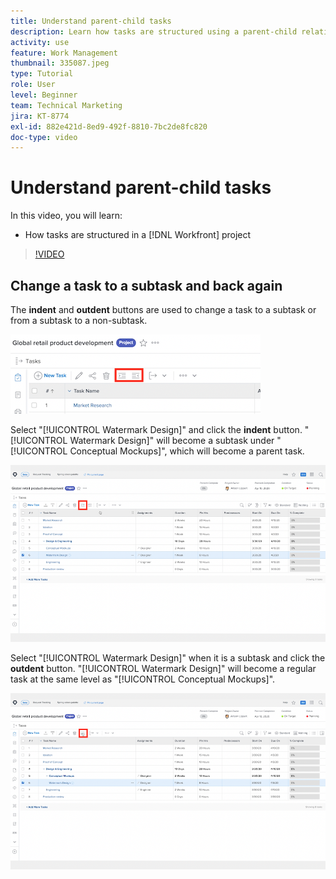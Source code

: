 ```yaml
---
title: Understand parent-child tasks
description: Learn how tasks are structured using a parent-child relationship in a [!DNL  Workfront] project.
activity: use
feature: Work Management
thumbnail: 335087.jpeg
type: Tutorial
role: User
level: Beginner
team: Technical Marketing
jira: KT-8774
exl-id: 882e421d-8ed9-492f-8810-7bc2de8fc820
doc-type: video
---
```

# Understand parent-child tasks

In this video, you will learn:

* How tasks are structured in a [!DNL Workfront] project

>[!VIDEO](https://video.tv.adobe.com/v/335087/?quality=12&learn=on)


## Change a task to a subtask and back again

The **indent** and **outdent** buttons are used to change a task to a subtask or from a subtask to a non-subtask.

![An image of the indent and outdent buttons.](assets/indent-and-outdent.png)

Select "[!UICONTROL Watermark Design]" and click the **indent** button. "[!UICONTROL Watermark Design]" will become a subtask under "[!UICONTROL Conceptual Mockups]", which will become a parent task.

![An image of using the indent button.](assets/indent.png)

Select "[!UICONTROL Watermark Design]" when it is a subtask and click the **outdent** button. "[!UICONTROL Watermark Design]" will become a regular task at the same level as "[!UICONTROL Conceptual Mockups]".

![An image of using the outdent button.](assets/outdent.png)


